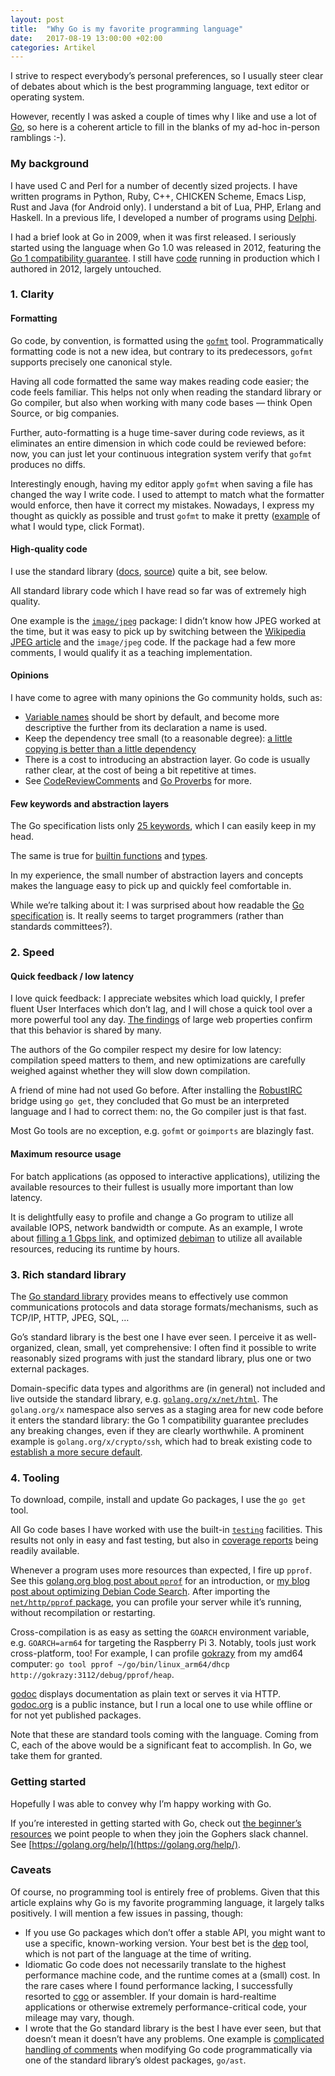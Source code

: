 ```yaml
---
layout: post
title:  "Why Go is my favorite programming language"
date:   2017-08-19 13:00:00 +02:00
categories: Artikel
---
```


I strive to respect everybody’s personal preferences, so I usually steer clear
of debates about which is the best programming language, text editor or
operating system.

However, recently I was asked a couple of times why I like and use a lot of <a
href="https://golang.org">Go</a>, so here is a coherent article to fill in the
blanks of my ad-hoc in-person ramblings :-).

### My background

I have used C and Perl for a number of decently sized projects. I have written
programs in Python, Ruby, C++, CHICKEN Scheme, Emacs Lisp, Rust and Java (for
Android only). I understand a bit of Lua, PHP, Erlang and Haskell. In a previous
life, I developed a number of programs using
[Delphi](https://en.wikipedia.org/wiki/Delphi_(programming_language)).

I had a brief look at Go in 2009, when it was first released. I seriously
started using the language when Go 1.0 was released in 2012, featuring the [Go 1
compatibility guarantee](https://golang.org/doc/go1compat). I still have
[code](https://github.com/stapelberg/greetbot) running in production which I
authored in 2012, largely untouched.

### 1. Clarity

#### Formatting

Go code, by convention, is formatted using the
[`gofmt`](https://golang.org/cmd/gofmt/) tool. Programmatically formatting code
is not a new idea, but contrary to its predecessors, `gofmt` supports precisely
one canonical style.

Having all code formatted the same way makes reading code easier; the code feels
familiar. This helps not only when reading the standard library or Go compiler,
but also when working with many code bases — think Open Source, or big
companies.

Further, auto-formatting is a huge time-saver during code reviews, as it
eliminates an entire dimension in which code could be reviewed before: now, you
can just let your continuous integration system verify that `gofmt` produces no
diffs.

Interestingly enough, having my editor apply `gofmt` when saving a file has
changed the way I write code. I used to attempt to match what the formatter
would enforce, then have it correct my mistakes. Nowadays, I express my thought
as quickly as possible and trust `gofmt` to make it pretty
([example](https://play.golang.org/p/I6GJwiT77v) of what I would type, click
Format).

#### High-quality code

I use the standard library ([docs](https://golang.org/pkg/),
[source](https://github.com/golang/go/tree/master/src)) quite a bit, see below.

All standard library code which I have read so far was of extremely high quality.

One example is the [`image/jpeg`](https://golang.org/pkg/image/jpeg/) package: I
didn’t know how JPEG worked at the time, but it was easy to pick up by switching
between the [Wikipedia JPEG article](https://en.wikipedia.org/wiki/JPEG) and the
`image/jpeg` code. If the package had a few more comments, I would qualify it as
a teaching implementation.

#### Opinions

I have come to agree with many opinions the Go community holds, such as:

* [Variable names](https://github.com/golang/go/wiki/CodeReviewComments#variable-names) should be short by default, and become more descriptive the further from its declaration a name is used.
* Keep the dependency tree small (to a reasonable degree): [a little copying is better than a little dependency](https://www.youtube.com/watch?v=PAAkCSZUG1c&t=9m28s)
* There is a cost to introducing an abstraction layer. Go code is usually rather clear, at the cost of being a bit repetitive at times.
* See [CodeReviewComments](https://github.com/golang/go/wiki/CodeReviewComments) and [Go Proverbs](https://go-proverbs.github.io/) for more.

#### Few keywords and abstraction layers

The Go specification lists only [25
keywords](https://golang.org/ref/spec#Keywords), which I can easily keep in my
head.

The same is true for [builtin functions](https://golang.org/pkg/builtin/) and
[types](https://golang.org/ref/spec#Types).

In my experience, the small number of abstraction layers and concepts makes the
language easy to pick up and quickly feel comfortable in.

While we’re talking about it: I was surprised about how readable the [Go
specification](https://golang.org/ref/spec) is. It really seems to target
programmers (rather than standards committees?).

### 2. Speed

#### Quick feedback / low latency

I love quick feedback: I appreciate websites which load quickly, I prefer fluent
User Interfaces which don’t lag, and I will chose a quick tool over a more
powerful tool any day. [The
findings](https://blog.gigaspaces.com/amazon-found-every-100ms-of-latency-cost-them-1-in-sales/)
of large web properties confirm that this behavior is shared by many.

The authors of the Go compiler respect my desire for low latency: compilation
speed matters to them, and new optimizations are carefully weighed against
whether they will slow down compilation.

A friend of mine had not used Go before. After installing the
[RobustIRC](https://robustirc.net) bridge using `go get`, they concluded that Go
must be an interpreted language and I had to correct them: no, the Go compiler
just is that fast.

Most Go tools are no exception, e.g. `gofmt` or `goimports` are blazingly fast.

#### Maximum resource usage

For batch applications (as opposed to interactive applications), utilizing the
available resources to their fullest is usually more important than low latency.

It is delightfully easy to profile and change a Go program to utilize all
available IOPS, network bandwidth or compute. As an example, I wrote about
[filling a 1 Gbps
link](https://people.debian.org/~stapelberg/2014/01/17/debmirror-rackspace.html),
and optimized [debiman](https://github.com/Debian/debiman/) to utilize all
available resources, reducing its runtime by hours.

### 3. Rich standard library

The [Go standard library](https://golang.org/pkg) provides means to effectively
use common communications protocols and data storage formats/mechanisms, such as
TCP/IP, HTTP, JPEG, SQL, …

Go’s standard library is the best one I have ever seen. I perceive it as
well-organized, clean, small, yet comprehensive: I often find it possible to
write reasonably sized programs with just the standard library, plus one or two
external packages.

Domain-specific data types and algorithms are (in general) not included and live
outside the standard library,
e.g. [`golang.org/x/net/html`](https://godoc.org/golang.org/x/net/html). The
`golang.org/x` namespace also serves as a staging area for new code before it
enters the standard library: the Go 1 compatibility guarantee precludes any
breaking changes, even if they are clearly worthwhile. A prominent example is
`golang.org/x/crypto/ssh`, which had to break existing code to [establish a more
secure
default](https://github.com/golang/crypto/commit/e4e2799dd7aab89f583e1d898300d96367750991).

### 4. Tooling

To download, compile, install and update Go packages, I use the `go get` tool.

All Go code bases I have worked with use the built-in
[`testing`](https://golang.org/pkg/testing/) facilities. This results not only
in easy and fast testing, but also in [coverage
reports](https://blog.golang.org/cover) being readily available.

Whenever a program uses more resources than expected, I fire up `pprof`. See
this [golang.org blog post about
`pprof`](https://blog.golang.org/profiling-go-programs) for an introduction, or
[my blog post about optimizing Debian Code
Search](https://people.debian.org/~stapelberg/2014/12/23/code-search-taming-the-latency-tail.html). After
importing the [`net/http/pprof`
package](https://golang.org/pkg/net/http/pprof/), you can profile your server
while it’s running, without recompilation or restarting.
 
Cross-compilation is as easy as setting the `GOARCH` environment variable,
e.g. `GOARCH=arm64` for targeting the Raspberry Pi 3. Notably, tools just work
cross-platform, too! For example, I can profile [gokrazy](https://gokrazy.org)
from my amd64 computer: `go tool pprof ~/go/bin/linux_arm64/dhcp
http://gokrazy:3112/debug/pprof/heap`.

[godoc](https://godoc.org/golang.org/x/tools/cmd/godoc) displays documentation
as plain text or serves it via HTTP. [godoc.org](https://godoc.org) is a public
instance, but I run a local one to use while offline or for not yet published
packages.

Note that these are standard tools coming with the language. Coming from C, each
of the above would be a significant feat to accomplish. In Go, we take them for
granted.

### Getting started

Hopefully I was able to convey why I’m happy working with Go.

If you’re interested in getting started with Go, check out [the beginner’s
resources](https://github.com/gopheracademy/gopher/blob/1cdbcd9fc3ba58efd628d4a6a552befc8e3912be/bot/bot.go#L516)
we point people to when they join the Gophers slack channel. See
[https://golang.org/help/](https://golang.org/help/).

### Caveats

Of course, no programming tool is entirely free of problems. Given that this
article explains why Go is my favorite programming language, it largely talks
positively. I will mention a few issues in passing, though:

* If you use Go packages which don’t offer a stable API, you might want to use a specific, known-working version. Your best bet is the [dep](https://github.com/golang/dep) tool, which is not part of the language at the time of writing.
* Idiomatic Go code does not necessarily translate to the highest performance machine code, and the runtime comes at a (small) cost. In the rare cases where I found performance lacking, I successfully resorted to [cgo](https://golang.org/cmd/cgo/) or assembler. If your domain is hard-realtime applications or otherwise extremely performance-critical code, your mileage may vary, though.
* I wrote that the Go standard library is the best I have ever seen, but that doesn’t mean it doesn’t have any problems. One example is [complicated handling of comments](https://golang.org/issues/20744) when modifying Go code programmatically via one of the standard library’s oldest packages, `go/ast`.
